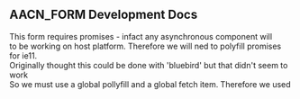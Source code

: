 ## AACN_FORM Development Docs

This form requires promises - infact any asynchronous component will <br>
to be working on host platform. Therefore we will ned to polyfill promises for ie11.<br>
Originally thought this could be done with 'bluebird' but that didn't seem to work<br>
So we must use a global pollyfill and a global fetch item.
Therefore we used 
